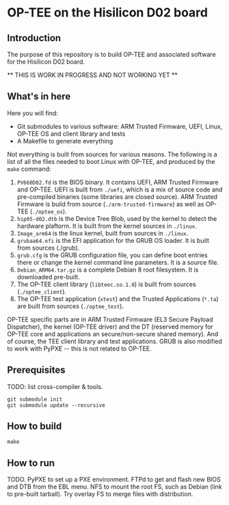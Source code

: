 
# OP-TEE on the Hisilicon D02 board

## Introduction

The purpose of this repository is to build OP-TEE and associated software for
the Hisilicon D02 board.

** THIS IS WORK IN PROGRESS AND NOT WORKING YET **

## What's in here

Here you will find:

- Git submodules to various software: ARM Trusted Firmware, UEFI, Linux,
OP-TEE OS and client library and tests
- A Makefile to generate everything

Not everything is built from sources for various reasons. The following is a
list of all the files needed to boot Linux with OP-TEE, and produced by the
`make` command:

  1. `PV660D02.fd` is the BIOS binary. It contains UEFI, ARM Trusted Firmware
and OP-TEE. UEFI is built from `./uefi`, which is a mix of source code and
pre-compiled binaries (some libraries are closed source). ARM Trusted Firmware
is build from source (`./arm-trusted-firmware`) as well as OP-TEE
(`./optee_os`).
  2. `hip05-d02.dtb` is the Device Tree Blob, used by the kernel to detect the
hardware plaftorm. It is built from the kernel sources in `./linux`.
  3. `Image_arm64` is the linux kernel, built from sources in `./linux`.
  4. `grubaa64.efi` is the EFI application for the GRUB OS loader. It is built
from sources (./grub).
  5. `grub.cfg` is the GRUB configuration file, you can define boot entries
there or change the kernel command line parameters. It is a source file.
  6. `Debian_ARM64.tar.gz` is a complete Debian 8 root filesystem. It is
downloaded pre-built.
  7. The OP-TEE client library (`libteec.so.1.0`) is built from sources
(`./optee_client`).
  8. The OP-TEE test application (`xtest`) and the Trusted Applications
(`*.ta`) are built from sources (`./optee_test`).

OP-TEE specific parts are in ARM Trusted Firmware (EL3 Secure Payload
Dispatcher), the kernel (OP-TEE driver) and the DT (reserved memory for OP-TEE
core and applications an secure/non-secure shared memory). And of course, the
TEE client library and test applications.
GRUB is also modified to work with PyPXE -- this is not related to OP-TEE.

## Prerequisites

TODO: list cross-compiler & tools.

```
git submodule init
git submodule update --recursive
```

## How to build

```
make
```

## How to run

TODO.
PyPXE to set up a PXE environment.
FTPd to get and flash new BIOS and DTB from the EBL menu.
NFS to mount the root FS, such as Debian (link to pre-built tarball).
Try overlay FS to merge files with distribution.

